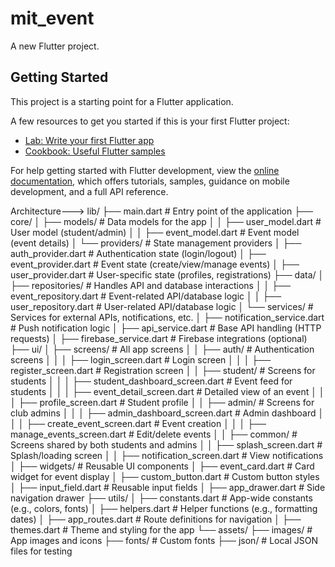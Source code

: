 # mit_event

A new Flutter project.

## Getting Started

This project is a starting point for a Flutter application.

A few resources to get you started if this is your first Flutter project:

- [Lab: Write your first Flutter app](https://docs.flutter.dev/get-started/codelab)
- [Cookbook: Useful Flutter samples](https://docs.flutter.dev/cookbook)

For help getting started with Flutter development, view the
[online documentation](https://docs.flutter.dev/), which offers tutorials,
samples, guidance on mobile development, and a full API reference.


Architecture--->
lib/
├── main.dart                   # Entry point of the application
├── core/
│   ├── models/                 # Data models for the app
│   │   ├── user_model.dart     # User model (student/admin)
│   │   ├── event_model.dart    # Event model (event details)
│   └── providers/              # State management providers
│       ├── auth_provider.dart  # Authentication state (login/logout)
│       ├── event_provider.dart # Event state (create/view/manage events)
│       ├── user_provider.dart  # User-specific state (profiles, registrations)
├── data/
│   ├── repositories/           # Handles API and database interactions
│   │   ├── event_repository.dart # Event-related API/database logic
│   │   ├── user_repository.dart # User-related API/database logic
│   └── services/               # Services for external APIs, notifications, etc.
│       ├── notification_service.dart # Push notification logic
│       ├── api_service.dart    # Base API handling (HTTP requests)
│       ├── firebase_service.dart # Firebase integrations (optional)
├── ui/
│   ├── screens/                # All app screens
│   │   ├── auth/               # Authentication screens
│   │   │   ├── login_screen.dart   # Login screen
│   │   │   ├── register_screen.dart # Registration screen
│   │   ├── student/            # Screens for students
│   │   │   ├── student_dashboard_screen.dart # Event feed for students
│   │   │   ├── event_detail_screen.dart      # Detailed view of an event
│   │   │   ├── profile_screen.dart           # Student profile
│   │   ├── admin/              # Screens for club admins
│   │   │   ├── admin_dashboard_screen.dart # Admin dashboard
│   │   │   ├── create_event_screen.dart    # Event creation
│   │   │   ├── manage_events_screen.dart   # Edit/delete events
│   │   ├── common/             # Screens shared by both students and admins
│   │       ├── splash_screen.dart   # Splash/loading screen
│   │       ├── notification_screen.dart # View notifications
│   ├── widgets/                # Reusable UI components
│       ├── event_card.dart     # Card widget for event display
│       ├── custom_button.dart  # Custom button styles
│       ├── input_field.dart    # Reusable input fields
│       ├── app_drawer.dart     # Side navigation drawer
├── utils/
│   ├── constants.dart          # App-wide constants (e.g., colors, fonts)
│   ├── helpers.dart            # Helper functions (e.g., formatting dates)
│   ├── app_routes.dart         # Route definitions for navigation
│   ├── themes.dart             # Theme and styling for the app
└── assets/
    ├── images/                 # App images and icons
    ├── fonts/                  # Custom fonts
    ├── json/                   # Local JSON files for testing

